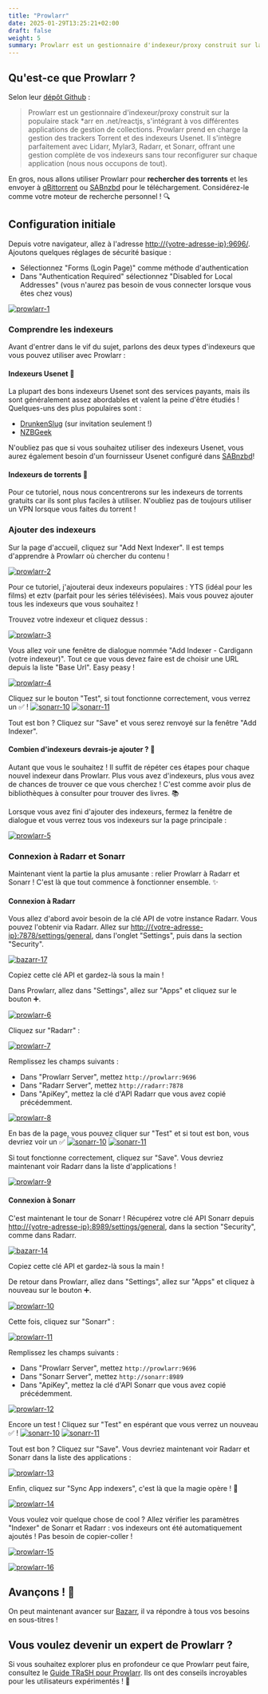 ```yaml
---
title: "Prowlarr"
date: 2025-01-29T13:25:21+02:00
draft: false
weight: 5
summary: Prowlarr est un gestionnaire d'indexeur/proxy construit sur la populaire stack *arr en .net/reactjs, s'intégrant à vos différentes applications de gestion de collections. Prowlarr prend en charge la gestion des trackers Torrent et des indexeurs Usenet. Il s'intègre parfaitement avec Lidarr, Mylar3, Radarr, et Sonarr, offrant une gestion complète de vos indexeurs sans  tour reconfigurer sur chaque application (nous nous occupons de tout).
---
```


## Qu'est-ce que Prowlarr ?

Selon leur [dépôt Github](https://github.com/Prowlarr/Prowlarr/) :

> Prowlarr est un gestionnaire d'indexeur/proxy construit sur la populaire stack \*arr en .net/reactjs, s'intégrant à vos différentes applications de gestion de collections. Prowlarr prend en charge la gestion des trackers Torrent et des indexeurs Usenet. Il s'intègre parfaitement avec Lidarr, Mylar3, Radarr, et Sonarr, offrant une gestion complète de vos indexeurs sans tour reconfigurer sur chaque application (nous nous occupons de tout).

En gros, nous allons utiliser Prowlarr pour **rechercher des torrents** et les envoyer à [qBittorrent](/config/qbittorrent) ou [SABnzbd](/config/sabnzbd) pour le téléchargement. Considérez-le comme votre moteur de recherche personnel ! 🔍

## Configuration initiale

Depuis votre navigateur, allez à l'adresse [http://{votre-adresse-ip}:9696/](). Ajoutons quelques réglages de sécurité basique :

-   Sélectionnez "Forms (Login Page)" comme méthode d'authentication
-   Dans "Authentication Required" sélectionnez "Disabled for Local Addresses" (vous n'aurez pas besoin de vous connecter lorsque vous êtes chez vous)

[![prowlarr-1](/pics/prowlarr-1.png)](/pics/prowlarr-1.png)

### Comprendre les indexeurs

Avant d'entrer dans le vif du sujet, parlons des deux types d'indexeurs que vous pouvez utiliser avec Prowlarr :

#### Indexeurs Usenet 📰

La plupart des bons indexeurs Usenet sont des services payants, mais ils sont généralement assez abordables et valent la peine d'être étudiés ! Quelques-uns des plus populaires sont :

-   [DrunkenSlug](https://drunkenslug.com) (sur invitation seulement !)
-   [NZBGeek](https://nzbgeek.info)

N'oubliez pas que si vous souhaitez utiliser des indexeurs Usenet, vous aurez également besoin d'un fournisseur Usenet configuré dans [SABnzbd](/config/sabnzbd)!

#### Indexeurs de torrents 🧲

Pour ce tutoriel, nous nous concentrerons sur les indexeurs de torrents gratuits car ils sont plus faciles à utiliser. N'oubliez pas de toujours utiliser un VPN lorsque vous faites du torrent !

### Ajouter des indexeurs

Sur la page d'accueil, cliquez sur "Add Next Indexer". Il est temps d'apprendre à Prowlarr où chercher du contenu !

[![prowlarr-2](/pics/prowlarr-2.png)](/pics/prowlarr-2.png)

Pour ce tutoriel, j'ajouterai deux indexeurs populaires : YTS (idéal pour les films) et eztv (parfait pour les séries télévisées). Mais vous pouvez ajouter tous les indexeurs que vous souhaitez !

Trouvez votre indexeur et cliquez dessus :

[![prowlarr-3](/pics/prowlarr-3.png)](/pics/prowlarr-3.png)

Vous allez voir une fenêtre de dialogue nommée "Add Indexer - Cardigann (votre indexeur)". Tout ce que vous devez faire est de choisir une URL depuis la liste "Base Url". Easy peasy !

[![prowlarr-4](/pics/prowlarr-4.png)](/pics/prowlarr-4.png)

Cliquez sur le bouton "Test", si tout fonctionne correctement, vous verrez un ✅ !
[![sonarr-10](/pics/sonarr-10.png)](/pics/sonarr-10.png)
[![sonarr-11](/pics/sonarr-11.png)](/pics/sonarr-11.png)

Tout est bon ? Cliquez sur "Save" et vous serez renvoyé sur la fenêtre "Add Indexer".

#### Combien d'indexeurs devrais-je ajouter ? 🤔

Autant que vous le souhaitez ! Il suffit de répéter ces étapes pour chaque nouvel indexeur dans Prowlarr. Plus vous avez d'indexeurs, plus vous avez de chances de trouver ce que vous cherchez ! C'est comme avoir plus de bibliothèques à consulter pour trouver des livres. 📚

Lorsque vous avez fini d'ajouter des indexeurs, fermez la fenêtre de dialogue et vous verrez tous vos indexeurs sur la page principale :

[![prowlarr-5](/pics/prowlarr-5.png)](/pics/prowlarr-5.png)

### Connexion à Radarr et Sonarr

Maintenant vient la partie la plus amusante : relier Prowlarr à Radarr et Sonarr ! C'est là que tout commence à fonctionner ensemble. ✨

#### Connexion à Radarr

Vous allez d'abord avoir besoin de la clé API de votre instance Radarr. Vous pouvez l'obtenir via Radarr. Allez sur [http://{votre-adresse-ip}:7878/settings/general](), dans l'onglet "Settings", puis dans la section "Security".

[![bazarr-17](/pics/bazarr-17.png)](/pics/bazarr-17.png)

Copiez cette clé API et gardez-là sous la main !

Dans Prowlarr, allez dans "Settings", allez sur "Apps" et cliquez sur le bouton ➕.

[![prowlarr-6](/pics/prowlarr-6.png)](/pics/prowlarr-6.png)

Cliquez sur "Radarr" :

[![prowlarr-7](/pics/prowlarr-7.png)](/pics/prowlarr-7.png)

Remplissez les champs suivants :

-   Dans "Prowlarr Server", mettez `http://prowlarr:9696`
-   Dans "Radarr Server", mettez `http://radarr:7878`
-   Dans "ApiKey", mettez la clé d'API Radarr que vous avez copié précédemment.

[![prowlarr-8](/pics/prowlarr-8.png)](/pics/prowlarr-8.png)

En bas de la page, vous pouvez cliquer sur "Test" et si tout est bon, vous devriez voir un ✅
[![sonarr-10](/pics/sonarr-10.png)](/pics/sonarr-10.png)
[![sonarr-11](/pics/sonarr-11.png)](/pics/sonarr-11.png)

Si tout fonctionne correctement, cliquez sur "Save". Vous devriez maintenant voir Radarr dans la liste d'applications !

[![prowlarr-9](/pics/prowlarr-9.png)](/pics/prowlarr-9.png)

#### Connexion à Sonarr

C'est maintenant le tour de Sonarr ! Récupérez votre clé API Sonarr depuis [http://{votre-adresse-ip}:8989/settings/general](), dans la section "Security", comme dans Radarr.

[![bazarr-14](/pics/bazarr-14.png)](/pics/bazarr-14.png)

Copiez cette clé API et gardez-là sous la main !

De retour dans Prowlarr, allez dans "Settings", allez sur "Apps" et cliquez à nouveau sur le bouton ➕.

[![prowlarr-10](/pics/prowlarr-10.png)](/pics/prowlarr-10.png)

Cette fois, cliquez sur "Sonarr" :

[![prowlarr-11](/pics/prowlarr-11.png)](/pics/prowlarr-11.png)

Remplissez les champs suivants :

-   Dans "Prowlarr Server", mettez `http://prowlarr:9696`
-   Dans "Sonarr Server", mettez `http://sonarr:8989`
-   Dans "ApiKey", mettez la clé d'API Sonarr que vous avez copié précédemment.

[![prowlarr-12](/pics/prowlarr-12.png)](/pics/prowlarr-12.png)

Encore un test ! Cliquez sur "Test" en espérant que vous verrez un nouveau ✅ !
[![sonarr-10](/pics/sonarr-10.png)](/pics/sonarr-10.png)
[![sonarr-11](/pics/sonarr-11.png)](/pics/sonarr-11.png)

Tout est bon ? Cliquez sur "Save". Vous devriez maintenant voir Radarr et Sonarr dans la liste des applications :

[![prowlarr-13](/pics/prowlarr-13.png)](/pics/prowlarr-13.png)

Enfin, cliquez sur "Sync App indexers", c'est là que la magie opère ! 🎩

[![prowlarr-14](/pics/prowlarr-14.png)](/pics/prowlarr-14.png)

Vous voulez voir quelque chose de cool ? Allez vérifier les paramètres "Indexer" de Sonarr et Radarr : vos indexeurs ont été automatiquement ajoutés ! Pas besoin de copier-coller !

[![prowlarr-15](/pics/prowlarr-15.png)](/pics/prowlarr-15.png)

[![prowlarr-16](/pics/prowlarr-16.png)](/pics/prowlarr-16.png)

## Avançons ! 🚀

On peut maintenant avancer sur [Bazarr](/config/bazarr), il va répondre à tous vos besoins en sous-titres !

## Vous voulez devenir un expert de Prowlarr ?

Si vous souhaitez explorer plus en profondeur ce que Prowlarr peut faire, consultez le [Guide TRaSH pour Prowlarr](https://trash-guides.info/Prowlarr/). Ils ont des conseils incroyables pour les utilisateurs expérimentés ! 🔧
